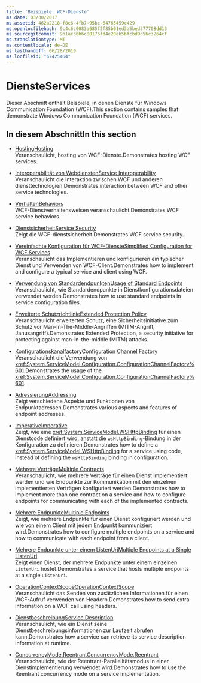 ```yaml
---
title: 'Beispiele: WCF-Dienste'
ms.date: 03/30/2017
ms.assetid: 462a2218-f8c6-4fb7-95bc-64765459c429
ms.openlocfilehash: 9c4c6c0083a685f2f85b01ed3a5bed377708dd13
ms.sourcegitcommit: 9b1ac36b6c80176fd4e20eb5bfcbd9d56c3264cf
ms.translationtype: MT
ms.contentlocale: de-DE
ms.lasthandoff: 06/28/2019
ms.locfileid: "67425464"
---
```

# <a name="services"></a><span data-ttu-id="ad90d-102">Dienste</span><span class="sxs-lookup"><span data-stu-id="ad90d-102">Services</span></span>

<span data-ttu-id="ad90d-103">Dieser Abschnitt enthält Beispiele, in denen Dienste für Windows Communication Foundation (WCF).</span><span class="sxs-lookup"><span data-stu-id="ad90d-103">This section contains samples that demonstrate Windows Communication Foundation (WCF) services.</span></span>

## <a name="in-this-section"></a><span data-ttu-id="ad90d-104">In diesem Abschnitt</span><span class="sxs-lookup"><span data-stu-id="ad90d-104">In this section</span></span>

- <span data-ttu-id="ad90d-105">[Hosting](../../../../docs/framework/wcf/feature-details/hosting.md)</span><span class="sxs-lookup"><span data-stu-id="ad90d-105">[Hosting](../../../../docs/framework/wcf/feature-details/hosting.md)</span></span>\
<span data-ttu-id="ad90d-106">Veranschaulicht, hosting von WCF-Dienste.</span><span class="sxs-lookup"><span data-stu-id="ad90d-106">Demonstrates hosting WCF services.</span></span>

- <span data-ttu-id="ad90d-107">[Interoperabilität von Webdiensten](service-interoperability.md)</span><span class="sxs-lookup"><span data-stu-id="ad90d-107">[Service Interoperability](service-interoperability.md)</span></span>\
<span data-ttu-id="ad90d-108">Veranschaulicht die Interaktion zwischen WCF und anderen diensttechnologien.</span><span class="sxs-lookup"><span data-stu-id="ad90d-108">Demonstrates interaction between WCF and other service technologies.</span></span>

- <span data-ttu-id="ad90d-109">[Verhalten](behaviors.md)</span><span class="sxs-lookup"><span data-stu-id="ad90d-109">[Behaviors](behaviors.md)</span></span>\
<span data-ttu-id="ad90d-110">WCF-Dienstverhaltensweisen veranschaulicht.</span><span class="sxs-lookup"><span data-stu-id="ad90d-110">Demonstrates WCF service behaviors.</span></span>

- <span data-ttu-id="ad90d-111">[Dienstsicherheit](service-security.md)</span><span class="sxs-lookup"><span data-stu-id="ad90d-111">[Service Security](service-security.md)</span></span>\
<span data-ttu-id="ad90d-112">Zeigt die WCF-dienstsicherheit.</span><span class="sxs-lookup"><span data-stu-id="ad90d-112">Demonstrates WCF service security.</span></span>

- <span data-ttu-id="ad90d-113">[Vereinfachte Konfiguration für WCF-Dienste](simplified-configuration-for-wcf-services.md)</span><span class="sxs-lookup"><span data-stu-id="ad90d-113">[Simplified Configuration for WCF Services](simplified-configuration-for-wcf-services.md)</span></span>\
<span data-ttu-id="ad90d-114">Veranschaulicht das Implementieren und konfigurieren ein typischer Dienst und Verwenden von WCF-Client.</span><span class="sxs-lookup"><span data-stu-id="ad90d-114">Demonstrates how to implement and configure a typical service and client using WCF.</span></span>

- <span data-ttu-id="ad90d-115">[Verwendung von Standardendpunkten](usage-of-standard-endpoints.md)</span><span class="sxs-lookup"><span data-stu-id="ad90d-115">[Usage of Standard Endpoints](usage-of-standard-endpoints.md)</span></span>\
<span data-ttu-id="ad90d-116">Veranschaulicht, wie Standardendpunkte in Dienstkonfigurationsdateien verwendet werden.</span><span class="sxs-lookup"><span data-stu-id="ad90d-116">Demonstrates how to use standard endpoints in service configuration files.</span></span>

- <span data-ttu-id="ad90d-117">[Erweiterte Schutzrichtlinie](extended-protection-policy.md)</span><span class="sxs-lookup"><span data-stu-id="ad90d-117">[Extended Protection Policy](extended-protection-policy.md)</span></span>\
<span data-ttu-id="ad90d-118">Veranschaulicht erweiterten Schutz, eine Sicherheitsinitiative zum Schutz vor Man-In-The-Middle-Angriffen (MITM-Angriff, Janusangriff).</span><span class="sxs-lookup"><span data-stu-id="ad90d-118">Demonstrates Extended Protection, a security initiative for protecting against man-in-the-middle (MITM) attacks.</span></span>

- <span data-ttu-id="ad90d-119">[Konfigurationskanalfactory](configuration-channel-factory.md)</span><span class="sxs-lookup"><span data-stu-id="ad90d-119">[Configuration Channel Factory](configuration-channel-factory.md)</span></span>\
<span data-ttu-id="ad90d-120">Veranschaulicht die Verwendung von <xref:System.ServiceModel.Configuration.ConfigurationChannelFactory%601>.</span><span class="sxs-lookup"><span data-stu-id="ad90d-120">Demonstrates the usage of the <xref:System.ServiceModel.Configuration.ConfigurationChannelFactory%601>.</span></span>

- <span data-ttu-id="ad90d-121">[Adressierung](addressing.md)</span><span class="sxs-lookup"><span data-stu-id="ad90d-121">[Addressing](addressing.md)</span></span>\
<span data-ttu-id="ad90d-122">Zeigt verschiedene Aspekte und Funktionen von Endpunktadressen.</span><span class="sxs-lookup"><span data-stu-id="ad90d-122">Demonstrates various aspects and features of endpoint addresses.</span></span>

- <span data-ttu-id="ad90d-123">[Imperative](imperative.md)</span><span class="sxs-lookup"><span data-stu-id="ad90d-123">[Imperative](imperative.md)</span></span>\
<span data-ttu-id="ad90d-124">Zeigt, wie eine <xref:System.ServiceModel.WSHttpBinding> für einen Dienstcode definiert wird, anstatt die `wsHttpBinding`-Bindung in der Konfiguration zu definieren.</span><span class="sxs-lookup"><span data-stu-id="ad90d-124">Demonstrates how to define a <xref:System.ServiceModel.WSHttpBinding> for a service using code, instead of defining the `wsHttpBinding` binding in configuration.</span></span>

- <span data-ttu-id="ad90d-125">[Mehrere Verträge](multiple-contracts.md)</span><span class="sxs-lookup"><span data-stu-id="ad90d-125">[Multiple Contracts](multiple-contracts.md)</span></span>\
<span data-ttu-id="ad90d-126">Veranschaulicht, wie mehrere Verträge für einen Dienst implementiert werden und wie Endpunkte zur Kommunikation mit den einzelnen implementierten Verträgen konfiguriert werden.</span><span class="sxs-lookup"><span data-stu-id="ad90d-126">Demonstrates how to implement more than one contract on a service and how to configure endpoints for communicating with each of the implemented contracts.</span></span>

- <span data-ttu-id="ad90d-127">[Mehrere Endpunkte](multiple-endpoints.md)</span><span class="sxs-lookup"><span data-stu-id="ad90d-127">[Multiple Endpoints](multiple-endpoints.md)</span></span>\
<span data-ttu-id="ad90d-128">Zeigt, wie mehrere Endpunkte für einen Dienst konfiguriert werden und wie von einem Client mit jedem Endpunkt kommuniziert wird.</span><span class="sxs-lookup"><span data-stu-id="ad90d-128">Demonstrates how to configure multiple endpoints on a service and how to communicate with each endpoint from a client.</span></span>

- <span data-ttu-id="ad90d-129">[Mehrere Endpunkte unter einem ListenUri](multiple-endpoints-at-a-single-listenuri.md)</span><span class="sxs-lookup"><span data-stu-id="ad90d-129">[Multiple Endpoints at a Single ListenUri](multiple-endpoints-at-a-single-listenuri.md)</span></span>\
<span data-ttu-id="ad90d-130">Zeigt einen Dienst, der mehrere Endpunkte unter einem einzelnen `ListenUri` hostet.</span><span class="sxs-lookup"><span data-stu-id="ad90d-130">Demonstrates a service that hosts multiple endpoints at a single `ListenUri`.</span></span>

- <span data-ttu-id="ad90d-131">[OperationContextScope](operationcontextscope.md)</span><span class="sxs-lookup"><span data-stu-id="ad90d-131">[OperationContextScope](operationcontextscope.md)</span></span>\
<span data-ttu-id="ad90d-132">Veranschaulicht das Senden von zusätzlichen Informationen für einen WCF-Aufruf verwenden von Headern.</span><span class="sxs-lookup"><span data-stu-id="ad90d-132">Demonstrates how to send extra information on a WCF call using headers.</span></span>

- <span data-ttu-id="ad90d-133">[Dienstbeschreibung](service-description.md)</span><span class="sxs-lookup"><span data-stu-id="ad90d-133">[Service Description](service-description.md)</span></span>\
<span data-ttu-id="ad90d-134">Veranschaulicht, wie ein Dienst seine Dienstbeschreibungsinformationen zur Laufzeit abrufen kann.</span><span class="sxs-lookup"><span data-stu-id="ad90d-134">Demonstrates how a service can retrieve its service description information at runtime.</span></span>

- <span data-ttu-id="ad90d-135">[ConcurrencyMode.Reentrant](concurrencymode-reentrant.md)</span><span class="sxs-lookup"><span data-stu-id="ad90d-135">[ConcurrencyMode.Reentrant](concurrencymode-reentrant.md)</span></span>\
<span data-ttu-id="ad90d-136">Veranschaulicht, wie der Reentrant-Parallelitätsmodus in einer Dienstimplementierung verwendet wird.</span><span class="sxs-lookup"><span data-stu-id="ad90d-136">Demonstrates how to use the Reentrant concurrency mode on a service implementation.</span></span>
